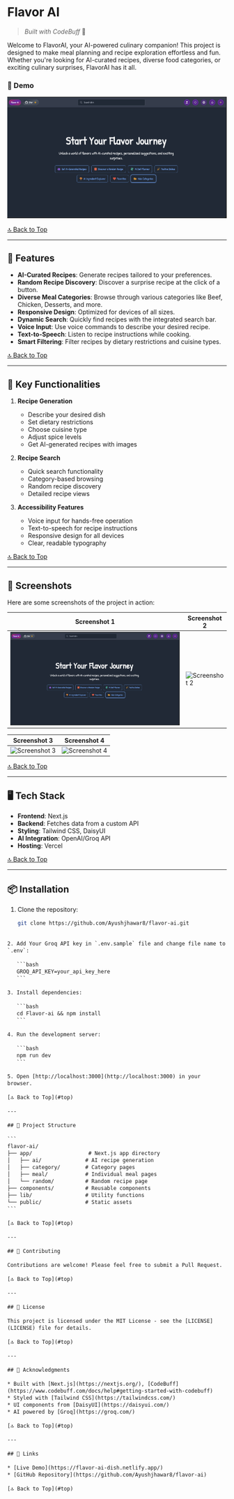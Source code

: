 <a name="top"></a>

# **Flavor AI**
> *Built with CodeBuff* 🚀

Welcome to FlavorAI, your AI-powered culinary companion! This project is designed to make meal planning and recipe exploration effortless and fun. Whether you're looking for AI-curated recipes, diverse food categories, or exciting culinary surprises, FlavorAI has it all.

### :movie_camera: Demo
[![YouTube](https://github.com/Ayushjhawar8/Flavor-ai/blob/main/app/screenshots/homepage.png)](https://www.youtube.com/watch?v=OYd8R6s_UZs)

[🔝 Back to Top](#top)

---

## 🚀 Features

- **AI-Curated Recipes**: Generate recipes tailored to your preferences.
- **Random Recipe Discovery**: Discover a surprise recipe at the click of a button.
- **Diverse Meal Categories**: Browse through various categories like Beef, Chicken, Desserts, and more.
- **Responsive Design**: Optimized for devices of all sizes.
- **Dynamic Search**: Quickly find recipes with the integrated search bar.
- **Voice Input**: Use voice commands to describe your desired recipe.
- **Text-to-Speech**: Listen to recipe instructions while cooking.
- **Smart Filtering**: Filter recipes by dietary restrictions and cuisine types.

[🔝 Back to Top](#top)

---

## 🎯 Key Functionalities

1. **Recipe Generation**
   - Describe your desired dish
   - Set dietary restrictions
   - Choose cuisine type
   - Adjust spice levels
   - Get AI-generated recipes with images

2. **Recipe Search**
   - Quick search functionality
   - Category-based browsing
   - Random recipe discovery
   - Detailed recipe views

3. **Accessibility Features**
   - Voice input for hands-free operation
   - Text-to-speech for recipe instructions
   - Responsive design for all devices
   - Clear, readable typography

[🔝 Back to Top](#top)

---

## 📸 Screenshots

Here are some screenshots of the project in action:

| Screenshot 1 | Screenshot 2 |
|--------------|--------------|
| ![Screenshot 1](https://github.com/Ayushjhawar8/Flavor-ai/blob/main/app/screenshots/homepage.png) | ![Screenshot 2](https://github.com/Ayushjhawar8/Flavor-ai/blob/main/app/screenshots/aiGenerateRecipe.png) |

| Screenshot 3 | Screenshot 4 |
|--------------|--------------|
| ![Screenshot 3](https://github.com/Ayushjhawar8/Flavor-ai/blob/main/app/screenshots/Category.png) | ![Screenshot 4](https://github.com/Ayushjhawar8/Flavor-ai/blob/main/app/screenshots/RandomRecipe.png) |

[🔝 Back to Top](#top)

---

## 🖥️ Tech Stack

- **Frontend**: Next.js
- **Backend**: Fetches data from a custom API
- **Styling**: Tailwind CSS, DaisyUI
- **AI Integration**: OpenAI/Groq API
- **Hosting**: Vercel

[🔝 Back to Top](#top)

---

## 📦 Installation

1. Clone the repository:
   ```bash
   git clone https://github.com/Ayushjhawar8/flavor-ai.git
````

2. Add Your Groq API key in `.env.sample` file and change file name to `.env`:

   ```bash
   GROQ_API_KEY=your_api_key_here
   ```

3. Install dependencies:

   ```bash
   cd Flavor-ai && npm install
   ```

4. Run the development server:

   ```bash
   npm run dev
   ```

5. Open [http://localhost:3000](http://localhost:3000) in your browser.

[🔝 Back to Top](#top)

---

## 🎨 Project Structure

```
flavor-ai/
├── app/                  # Next.js app directory
│   ├── ai/              # AI recipe generation
│   ├── category/        # Category pages
│   ├── meal/            # Individual meal pages
│   └── random/          # Random recipe page
├── components/          # Reusable components
├── lib/                 # Utility functions
└── public/              # Static assets
```

[🔝 Back to Top](#top)

---

## 🤝 Contributing

Contributions are welcome! Please feel free to submit a Pull Request.

[🔝 Back to Top](#top)

---

## 📝 License

This project is licensed under the MIT License - see the [LICENSE](LICENSE) file for details.

[🔝 Back to Top](#top)

---

## 🙏 Acknowledgments

* Built with [Next.js](https://nextjs.org/), [CodeBuff](https://www.codebuff.com/docs/help#getting-started-with-codebuff)
* Styled with [Tailwind CSS](https://tailwindcss.com/)
* UI components from [DaisyUI](https://daisyui.com/)
* AI powered by [Groq](https://groq.com/)

[🔝 Back to Top](#top)

---

## 🔗 Links

* [Live Demo](https://flavor-ai-dish.netlify.app/)
* [GitHub Repository](https://github.com/Ayushjhawar8/flavor-ai)

[🔝 Back to Top](#top)


